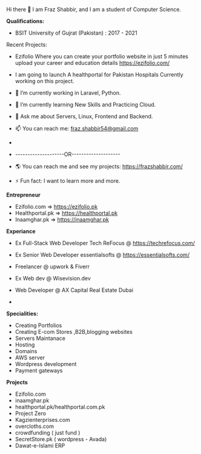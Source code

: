Hi there 👋 I am Fraz Shabbir, and I am a student of Computer Science.



**Qualifications:**
- BSIT University of Gujrat (Pakistan) : 2017 - 2021


Recent Projects:
- Ezifolio Where you can create your portfolio website in just 5 minutes upload your career and education  details https://ezifolio.com/
- I am going to launch A healthportal for Pakistan Hospitals Currently working on this project.
- 🔭 I’m currently working in Laravel, Python.
- 🌱 I’m currently learning New Skills and Practicing Cloud.
- 💬 Ask me about Servers, Linux, Frontend and Backend.
- 📫 You can reach me: fraz.shabbir54@gmail.com


- 
- --------------------OR--------------------
- 🌎  You can reach me and see my projects: https://frazshabbir.com/
- ⚡ Fun fact: I want to learn more and more.

**Entrepreneur**
- Ezifolio.com => https://ezifolio.pk
- Healthportal.pk => https://healthportal.pk
- Inaamghar.pk => https://inaamghar.pk




**Experiance**
- Ex Full-Stack Web Developer Tech ReFocus @ https://techrefocus.com/
- Ex Senior Web Developer essentialsofts @ https://essentialsofts.com/
- Freelancer @ upwork & Fiverr
- Ex Web dev @ Wisevision.dev
- Web  Developer @ AX Capital Real Estate Dubai

- 

**Specialities:**
 - Creating Portfolios
 - Creating E-com Stores ,B2B,blogging websites
 - Servers Maintanace
 - Hosting
 - Domains
 - AWS server
 - Wordpress development
 - Payment gateways
 
 **Projects**
 - Ezifolio.com
 - inaamghar.pk
 - healthportal.pk/healthportal.com.pk
 - Project Zero
 - Kagzienterprises.com
 - overcloths.com
 - crowdfunding  ( just fund ) 
 - SecretStore.pk ( wordpress - Avada)
 - Dawat-e-Islami ERP
   
